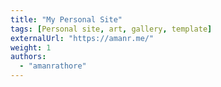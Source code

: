 ```yaml
---
title: "My Personal Site"
tags: [Personal site, art, gallery, template]
externalUrl: "https://amanr.me/"
weight: 1
authors:
  - "amanrathore"
---
```

